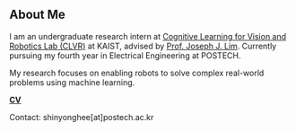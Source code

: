 ## About Me
I am an undergraduate research intern at [Cognitive Learning for Vision and Robotics Lab (CLVR)](https://www.clvrai.com/) at KAIST, advised by [Prof. Joseph J. Lim](https://clvrai.com/web_lim/). Currently pursuing my fourth year in Electrical Engineering at POSTECH.


My research focuses on enabling robots to solve complex real-world problems using machine learning.

**[CV](/assets/YongheeShin_CV.pdf)**

Contact: shinyonghee[at]postech.ac.kr
